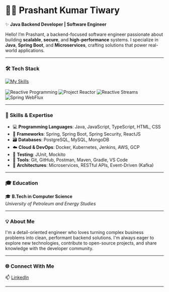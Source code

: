 # 👨‍💻 Prashant Kumar Tiwary

✨ **Java Backend Developer | Software Engineer**

Hello! I’m Prashant, a backend-focused software engineer passionate about building **scalable**, **secure**, and **high-performance** systems. I specialize in **Java**, **Spring Boot**, and **Microservices**, crafting solutions that power real-world applications.

---

### 🛠️ Tech Stack

[![My Skills](https://skillicons.dev/icons?i=java,html,css,javascript,typescript,bootstrap,spring,react,postgres,mysql,mongodb,docker,kubernetes,jenkins,aws,gcp,git,github,linux,postman,maven,gradle,graphql,redis,kafka&theme=dark)](https://skillicons.dev)
<br><br>
![Reactive Programming](https://img.shields.io/badge/Reactive-Programming-6E40C9?logo=project-reunion&logoColor=white)
![Project Reactor](https://img.shields.io/badge/Project-Reactor-4AB5E6?logo=reactivex&logoColor=white)
![Reactive Streams](https://img.shields.io/badge/Reactive-Streams-FF6F00?logo=apachekafka&logoColor=white)
![Spring WebFlux](https://img.shields.io/badge/Spring-WebFlux-6DB33F?logo=spring&logoColor=white)




---

### 🚀 Skills & Expertise

- 💻 **Programming Languages**: Java, JavaScript, TypeScript, HTML, CSS  
- 🧩 **Frameworks**: Spring, Spring Boot, Spring Security, ReactJS  
- 🗃️ **Databases**: PostgreSQL, MySQL, MongoDB  
- ☁️ **Cloud & DevOps**: Docker, Kubernetes, Jenkins, AWS, GCP  
- 🧪 **Testing**: JUnit, Mockito  
- 🔧 **Tools**: Git, GitHub, Postman, Maven, Gradle, VS Code  
- 📐 **Architectures**: Microservices, RESTful APIs, Event-Driven (Kafka)  

---

### 🎓 Education

🎓 **B.Tech in Computer Science**  
_University of Petroleum and Energy Studies_

---

### 💡 About Me

I'm a detail-oriented engineer who loves turning complex business problems into clean, performant backend solutions. I'm always eager to explore new technologies, contribute to open-source projects, and share knowledge with the developer community.

---

### 🌐 Connect With Me

📫 [LinkedIn](https://www.linkedin.com/in/prashant-kumar-tiwary-a7a741161/)

---

